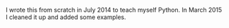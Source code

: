 I wrote this from scratch in July 2014 to teach myself Python. In March 2015 I cleaned it up and added some examples.
